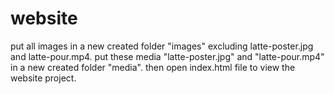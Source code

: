 # website
put all images in a new created folder "images" excluding latte-poster.jpg and latte-pour.mp4.
put these media "latte-poster.jpg" and "latte-pour.mp4" in a new created folder "media".
then open index.html file to view the website project.
